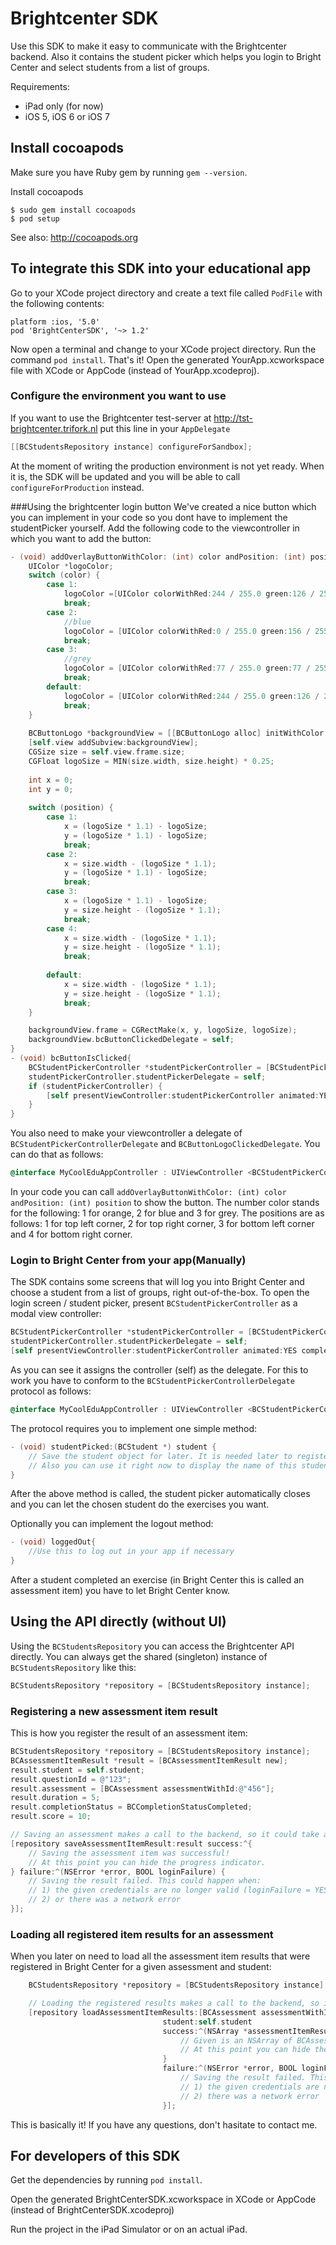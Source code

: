 # Brightcenter SDK

Use this SDK to make it easy to communicate with the Brightcenter backend. Also it contains the student picker which helps you
login to Bright Center and select students from a list of groups.

Requirements:
- iPad only (for now)
- iOS 5, iOS 6 or iOS 7

## Install cocoapods

Make sure you have Ruby gem by running `gem --version`.

Install cocoapods

    $ sudo gem install cocoapods
    $ pod setup

See also: http://cocoapods.org


## To integrate this SDK into your educational app

Go to your XCode project directory and create a text file called `PodFile` with the following contents:

    platform :ios, '5.0'
    pod 'BrightCenterSDK', '~> 1.2'

Now open a terminal and change to your XCode project directory. Run the command `pod install`. That's it!
Open the generated YourApp.xcworkspace file with XCode or AppCode (instead of YourApp.xcodeproj).

### Configure the environment you want to use

If you want to use the Brightcenter test-server at http://tst-brightcenter.trifork.nl put this line in your `AppDelegate`
```objective-c
[[BCStudentsRepository instance] configureForSandbox];
```

At the moment of writing the production environment is not yet ready. When it is, the SDK will be updated and you will be able to call `configureForProduction` instead.

###Using the brightcenter login button
We've created a nice button which you can implement in your code so you dont have to implement the studentPicker yourself. Add the following code to the viewcontroller in which you want to add the button:

```objective-c
- (void) addOverlayButtonWithColor: (int) color andPosition: (int) position{
    UIColor *logoColor;
    switch (color) {
        case 1:
            logoColor =[UIColor colorWithRed:244 / 255.0 green:126 / 255.0 blue:43 / 255.0 alpha:1.0];
            break;
        case 2:
            //blue
            logoColor = [UIColor colorWithRed:0 / 255.0 green:156 / 255.0 blue:250 / 255.0 alpha:1.0];
            break;
        case 3:
            //grey
            logoColor = [UIColor colorWithRed:77 / 255.0 green:77 / 255.0 blue:77 / 255.0 alpha:1.0];
            break;
        default:
            logoColor = [UIColor colorWithRed:244 / 255.0 green:126 / 255.0 blue:43 / 255.0 alpha:1.0];
            break;
    }
    
    BCButtonLogo *backgroundView = [[BCButtonLogo alloc] initWithColor:logoColor];
    [self.view addSubview:backgroundView];
    CGSize size = self.view.frame.size;
    CGFloat logoSize = MIN(size.width, size.height) * 0.25;
    
    int x = 0;
    int y = 0;
    
    switch (position) {
        case 1:
            x = (logoSize * 1.1) - logoSize;
            y = (logoSize * 1.1) - logoSize;
            break;
        case 2:
            x = size.width - (logoSize * 1.1);
            y = (logoSize * 1.1) - logoSize;
            break;
        case 3:
            x = (logoSize * 1.1) - logoSize;
            y = size.height - (logoSize * 1.1);
            break;
        case 4:
            x = size.width - (logoSize * 1.1);
            y = size.height - (logoSize * 1.1);
            break;
            
        default:
            x = size.width - (logoSize * 1.1);
            y = size.height - (logoSize * 1.1);
            break;
    }

    backgroundView.frame = CGRectMake(x, y, logoSize, logoSize);
    backgroundView.bcButtonClickedDelegate = self;
}
- (void) bcButtonIsClicked{
    BCStudentPickerController *studentPickerController = [BCStudentPickerController new];
    studentPickerController.studentPickerDelegate = self;
    if (studentPickerController) {
        [self presentViewController:studentPickerController animated:YES completion:nil];
    }
}
```
You also need to make your viewcontroller a delegate of `BCStudentPickerControllerDelegate` and `BCButtonLogoClickedDelegate`. You can do that as follows:
```objective-c
@interface MyCoolEduAppController : UIViewController <BCStudentPickerControllerDelegate, BCButtonLogoClickedDelegate>
```
In your code you can call `addOverlayButtonWithColor: (int) color andPosition: (int) position` to show the button.
The number color stands for the following: 1 for orange, 2 for blue and 3 for grey. The positions are as follows: 1 for top left corner, 2 for top right corner, 3 for bottom left corner and 4 for bottom right corner.



### Login to Bright Center from your app(Manually)

The SDK contains some screens that will log you into Bright Center and choose a student from a list of groups, right out-of-the-box.
To open the login screen / student picker, present `BCStudentPickerController` as a modal view controller:

```objective-c
BCStudentPickerController *studentPickerController = [BCStudentPickerController new];
studentPickerController.studentPickerDelegate = self;
[self presentViewController:studentPickerController animated:YES completion:nil];
```

As you can see it assigns the controller (self) as the delegate. For this to work you have to conform to the `BCStudentPickerControllerDelegate` protocol as follows:

```objective-c
@interface MyCoolEduAppController : UIViewController <BCStudentPickerControllerDelegate>
```

The protocol requires you to implement one simple method:

```objective-c
- (void) studentPicked:(BCStudent *) student {
    // Save the student object for later. It is needed later to register assessment item results for this student.
    // Also you can use it right now to display the name of this student somewhere in your app.
}
```
After the above method is called, the student picker automatically closes and you can let the chosen student do the exercises you want.

Optionally you can implement the logout method:
```objective-c
- (void) loggedOut{
    //Use this to log out in your app if necessary
}
```

After a student completed an exercise (in Bright Center this is called an assessment item) you have to let Bright Center know.

## Using the API directly (without UI)

Using the `BCStudentsRepository` you can access the Brightcenter API directly. You can always get the shared (singleton) instance of `BCStudentsRepository` like this:

```objective-c
BCStudentsRepository *repository = [BCStudentsRepository instance];
```

### Registering a new assessment item result
This is how you register the result of an assessment item:

```objective-c
BCStudentsRepository *repository = [BCStudentsRepository instance];
BCAssessmentItemResult *result = [BCAssessmentItemResult new];
result.student = self.student;
result.questionId = @"123";
result.assessment = [BCAssessment assessmentWithId:@"456"];
result.duration = 5;
result.completionStatus = BCCompletionStatusCompleted;
result.score = 10;

// Saving an assessment makes a call to the backend, so it could take a second. It is wise to display an activity indicator.
[repository saveAssessmentItemResult:result success:^{
    // Saving the assessment item was successful!
    // At this point you can hide the progress indicator.
} failure:^(NSError *error, BOOL loginFailure) {
    // Saving the result failed. This could happen when: 
    // 1) the given credentials are no longer valid (loginFailure = YES)
    // 2) or there was a network error 
}];
```

### Loading all registered item results for an assessment
When you later on need to load all the assessment item results that were registered in Bright Center for a given assessment and student:

```objective-c
    BCStudentsRepository *repository = [BCStudentsRepository instance];

    // Loading the registered results makes a call to the backend, so it could take a second. It is wise to display an activity indicator.
    [repository loadAssessmentItemResults:[BCAssessment assessmentWithId:@"456"]
                                  student:self.student
                                  success:^(NSArray *assessmentItemResults) {
                                      // Given is an NSArray of BCAssessmentItemResults, do with it whatever you like
                                      // At this point you can hide the progress indicator.
                                  }
                                  failure:^(NSError *error, BOOL loginFailure) {
                                      // Saving the result failed. This could happen when:
                                      // 1) the given credentials are no longer valid or
                                      // 2) there was a network error
                                  }];
```

This is basically it! If you have any questions, don't hasitate to contact me.

## For developers of this SDK

Get the dependencies by running `pod install`.

Open the generated BrightCenterSDK.xcworkspace in XCode or AppCode (instead of BrightCenterSDK.xcodeproj)

Run the project in the iPad Simulator or on an actual iPad.
